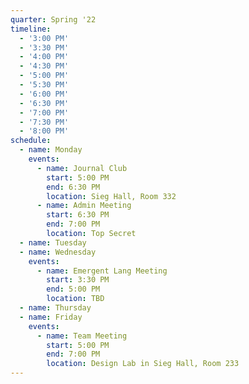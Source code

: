 ```yaml
---
quarter: Spring '22
timeline:
  - '3:00 PM'
  - '3:30 PM'
  - '4:00 PM'
  - '4:30 PM'
  - '5:00 PM'
  - '5:30 PM'
  - '6:00 PM'
  - '6:30 PM'
  - '7:00 PM'
  - '7:30 PM'
  - '8:00 PM'
schedule:
  - name: Monday
    events:
      - name: Journal Club
        start: 5:00 PM
        end: 6:30 PM
        location: Sieg Hall, Room 332
      - name: Admin Meeting
        start: 6:30 PM
        end: 7:00 PM
        location: Top Secret
  - name: Tuesday
  - name: Wednesday
    events:
      - name: Emergent Lang Meeting
        start: 3:30 PM
        end: 5:00 PM
        location: TBD
  - name: Thursday
  - name: Friday
    events:
      - name: Team Meeting
        start: 5:00 PM
        end: 7:00 PM
        location: Design Lab in Sieg Hall, Room 233
---
```

